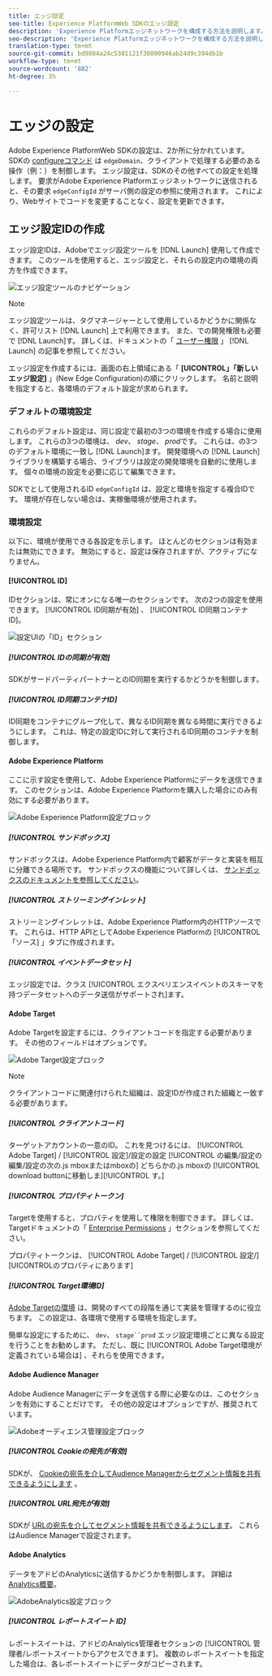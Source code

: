 ```yaml
---
title: エッジ設定
seo-title: Experience PlatformWeb SDKのエッジ設定
description: 'Experience Platformエッジネットワークを構成する方法を説明します。 '
seo-description: 'Experience Platformエッジネットワークを構成する方法を説明します。 '
translation-type: tm+mt
source-git-commit: bd9884a24c5301121f30090946ab24d9c394db1b
workflow-type: tm+mt
source-wordcount: '882'
ht-degree: 3%

---
```



# エッジの設定

Adobe Experience PlatformWeb SDKの設定は、2か所に分かれています。 SDKの [configureコマンド](configuring-the-sdk.md) は `edgeDomain`、クライアントで処理する必要のある操作（例：）を制御します。 エッジ設定は、SDKのその他すべての設定を処理します。 要求がAdobe Experience Platformエッジネットワークに送信されると、その要求 `edgeConfigId` がサーバ側の設定の参照に使用されます。 これにより、Webサイトでコードを変更することなく、設定を更新できます。

## エッジ設定IDの作成

エッジ設定IDは、Adobeでエッジ設定ツールを [!DNL Launch] 使用して作成できます。 このツールを使用すると、エッジ設定と、それらの設定内の環境の両方を作成できます。

![エッジ設定ツールのナビゲーション](../../assets/edge_configuration_nav.png)

>[!NOTE]
>
>
>
>エッジ設定ツールは、タグマネージャーとして使用しているかどうかに関係なく、許可リスト [!DNL Launch] 上で利用できます。 また、での開発権限も必要で [!DNL Launch]す。 詳しくは、ドキュメントの「 [ユーザー権限](https://docs.adobe.com/content/help/ja-JP/launch/using/reference/admin/user-permissions.html) 」 [!DNL Launch] の記事を参照してください。

エッジ設定を作成するには、画面の右上領域にある「 **[UICONTROL」「新しいエッジ設定]** 」(New Edge Configuration)の順にクリックします。 名前と説明を指定すると、各環境のデフォルト設定が求められます。

### デフォルトの環境設定

これらのデフォルト設定は、同じ設定で最初の3つの環境を作成する場合に使用します。 これらの3つの環境は、 *dev*、 *stage*、 *prod*&#x200B;です。 これらは、の3つのデフォルト環境に一致し [!DNL Launch]ます。 開発環境への [!DNL Launch] ライブラリを構築する場合、ライブラリは設定の開発環境を自動的に使用します。 個々の環境の設定を必要に応じて編集できます。

SDKでとして使用されるID `edgeConfigId` は、設定と環境を指定する複合IDです。 環境が存在しない場合は、実稼働環境が使用されます。

### 環境設定

以下に、環境が使用できる各設定を示します。 ほとんどのセクションは有効または無効にできます。 無効にすると、設定は保存されますが、アクティブになりません。

#### [!UICONTROL ID]

IDセクションは、常にオンになる唯一のセクションです。 次の2つの設定を使用できます。 [!UICONTROL ID同期が有効] 、 [!UICONTROL ID同期コンテナID]。

![設定UIの「ID」セクション](../../assets/edge_configuration_identity.png)

##### [!UICONTROL IDの同期が有効]

SDKがサードパーティパートナーとのID同期を実行するかどうかを制御します。

##### [!UICONTROL ID同期コンテナID]

ID同期をコンテナにグループ化して、異なるID同期を異なる時間に実行できるようにします。 これは、特定の設定IDに対して実行されるID同期のコンテナを制御します。

#### Adobe Experience Platform

ここに示す設定を使用して、Adobe Experience Platformにデータを送信できます。 このセクションは、Adobe Experience Platformを購入した場合にのみ有効にする必要があります。

![Adobe Experience Platform設定ブロック](../../assets/edge_configuration_aep.png)

##### [!UICONTROL サンドボックス]

サンドボックスは、Adobe Experience Platform内で顧客がデータと実装を相互に分離できる場所です。 サンドボックスの機能について詳しくは、 [サンドボックスのドキュメントを参照してください](../../sandboxes/home.md)。

##### [!UICONTROL ストリーミングインレット]

ストリーミングインレットは、Adobe Experience Platform内のHTTPソースです。 これらは、HTTP APIとしてAdobe Experience Platformの [!UICONTROL 「ソース] 」タブに作成されます。

##### [!UICONTROL イベントデータセット]

エッジ設定では、クラス [!UICONTROL エクスペリエンスイベントのスキーマを持つデータセットへのデータ送信がサポートされ]ます。

#### Adobe Target

Adobe Targetを設定するには、クライアントコードを指定する必要があります。 その他のフィールドはオプションです。

![Adobe Target設定ブロック](../../assets/edge_configuration_target.png)

>[!NOTE]
>
>
>
>クライアントコードに関連付けられた組織は、設定IDが作成された組織と一致する必要があります。

##### [!UICONTROL クライアントコード]

ターゲットアカウントの一意のID。 これを見つけるには、 [!UICONTROL Adobe Target] / [!UICONTROL 設定]/設定の設定 [!UICONTROL の編集/設定の編集/設定の次の.js mboxまたはmboxの] どちらかの.js mboxの [!UICONTROL download buttonに移動しま][!UICONTROL す。]

##### [!UICONTROL プロパティトークン]

Targetを使用すると、プロパティを使用して権限を制御できます。 詳しくは、Targetドキュメントの「 [Enterprise Permissions](https://docs.adobe.com/content/help/en/target/using/administer/manage-users/enterprise/properties-overview.html) 」セクションを参照してください。

プロパティトークンは、 [!UICONTROL Adobe Target] / [!UICONTROL 設定/][UICONTROLのプロパティにあります]

##### [!UICONTROL Target環境ID]

[Adobe Targetの環境](https://docs.adobe.com/content/help/en/target/using/administer/hosts.html) は、開発のすべての段階を通じて実装を管理するのに役立ちます。 この設定は、各環境で使用する環境を指定します。

簡単な設定にするために、 `dev`、 `stage``prod` エッジ設定環境ごとに異なる設定を行うことをお勧めします。 ただし、既に [!UICONTROL Adobe Target環境が定義されている場合は] 、それらを使用できます。

#### Adobe Audience Manager

Adobe Audience Managerにデータを送信する際に必要なのは、このセクションを有効にすることだけです。 その他の設定はオプションですが、推奨されています。

![Adobeオーディエンス管理設定ブロック](../../assets/edge_configuration_aam.png)

##### [!UICONTROL Cookieの宛先が有効]

SDKが、 [Cookieの宛先を介してAudience Managerからセグメント情報を共有できるようにします](https://docs.adobe.com/content/help/en/audience-manager/user-guide/features/destinations/custom-destinations/create-cookie-destination.html) 。

##### [!UICONTROL URL宛先が有効]

SDKが [URLの宛先を介してセグメント情報を共有できるようにします](https://docs.adobe.com/content/help/en/audience-manager/user-guide/features/destinations/custom-destinations/create-url-destination.html)。 これらはAudience Managerで設定されます。

#### Adobe Analytics

データをアドビのAnalyticsに送信するかどうかを制御します。 詳細は [Analytics概要](../solution-specific/analytics/analytics-overview.md)。

![AdobeAnalytics設定ブロック](../../assets/edge_configuration_aa.png)

##### [!UICONTROL レポートスイート ID]

レポートスイートは、アドビのAnalytics管理者セクションの [!UICONTROL 管理者/レポートスイートからアクセスできます]。 複数のレポートスイートを指定した場合は、各レポートスイートにデータがコピーされます。
